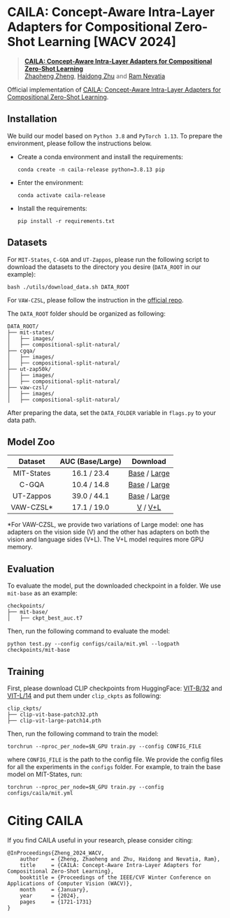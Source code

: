 # CAILA: Concept-Aware Intra-Layer Adapters for Compositional Zero-Shot Learning [WACV 2024]

> [**CAILA: Concept-Aware Intra-Layer Adapters for Compositional Zero-Shot Learning**](https://arxiv.org/abs/2305.16681)<br>
> [Zhaoheng Zheng](https://zhaohengz.github.io/), [Haidong Zhu](https://haidongz.github.io) and [Ram Nevatia](https://sites.usc.edu/iris-cvlab/professor-ram-nevatia/)

Official implementation of [CAILA: Concept-Aware Intra-Layer Adapters for Compositional Zero-Shot Learning](https://arxiv.org/abs/2305.16681).


## Installation
We build our model based on `Python 3.8` and `PyTorch 1.13`. To prepare the environment, please follow the instructions below.

- Create a conda environment and install the requirements:
	```
	conda create -n caila-release python=3.8.13 pip
	```
- Enter the environment:
	```
	conda activate caila-release
	```
- Install the requirements:
	```
	pip install -r requirements.txt
	```
## Datasets
For `MIT-States`, `C-GQA` and `UT-Zappos`, please run the following script to download the datasets to the directory you desire (`DATA_ROOT` in our example):
```
bash ./utils/download_data.sh DATA_ROOT
```
For `VAW-CZSL`, please follow the instruction in the [official repo](https://github.com/nirat1606/OADis).

The `DATA_ROOT` folder should be organized as following:
```
DATA_ROOT/
├── mit-states/
│   ├── images/
│   ├── compositional-split-natural/
├── cgqa/
│   ├── images/
│   ├── compositional-split-natural/
├── ut-zap50k/
│   ├── images/
│   ├── compositional-split-natural/
├── vaw-czsl/
│   ├── images/
│   ├── compositional-split-natural/
```
After preparing the data, set the `DATA_FOLDER` variable in `flags.py` to your data path.
## Model Zoo

| Dataset | AUC (Base/Large) | Download |
| :---: | :---: | :---: |
| MIT-States | 16.1 / 23.4 | [Base](https://drive.google.com/file/d/1RIflA4hrYdJQDvjPvZSNsy_4Mvbv69pX/view?usp=sharing) / [Large](https://drive.google.com/file/d/1k54Ld8P2dEA1iyC6mtU0AUDflE5rEvz4/view?usp=sharing) |
| C-GQA | 10.4 / 14.8 | [Base](https://drive.google.com/file/d/1aV2Pe0CWdx40qGfn7bX3FobPR3M9FZkA/view?usp=sharing) / [Large](https://drive.google.com/file/d/184rCbaymdALvnaU34HfeO5Yaa4ueOOhP/view?usp=sharing) |
| UT-Zappos | 39.0 / 44.1 | [Base](https://drive.google.com/file/d/16xfCBAoKJoBGGyf82ztpJd5riSK1DleJ/view?usp=sharing) / [Large](https://drive.google.com/file/d/1EHp_YVZ1Vl-6xaprfP2uM-1_LLJ5dRp4/view?usp=sharing) |
| VAW-CZSL* |  17.1 / 19.0 | [V](https://drive.google.com/file/d/17ZZvq5AAw6gSk9Dx7GibKwZc0TUSGcn0/view?usp=sharing) / [V+L](https://drive.google.com/file/d/17lrfjcBDVo2xI-gvL2fB6DE89kVzniVK/view?usp=sharing) |

*For VAW-CZSL, we provide two variations of Large model: one has adapters on the vision side (V) and the other has adapters on both the vision and language sides (V+L). The V+L model requires more GPU memory.
## Evaluation
To evaluate the model, put the downloaded checkpoint in a folder. We use `mit-base` as an example:
```
checkpoints/
├── mit-base/
│   ├── ckpt_best_auc.t7
```
Then, run the following command to evaluate the model:
```
python test.py --config configs/caila/mit.yml --logpath checkpoints/mit-base
```

## Training
First, please download CLIP checkpoints from HuggingFace: [VIT-B/32](https://huggingface.co/openai/clip-vit-base-patch32/blob/main/pytorch_model.bin) and [VIT-L/14](https://huggingface.co/openai/clip-vit-large-patch14/blob/main/pytorch_model.bin) and put them under `clip_ckpts` as following:
```
clip_ckpts/
├── clip-vit-base-patch32.pth
├── clip-vit-large-patch14.pth
```
Then, run the following command to train the model:
```
torchrun --nproc_per_node=$N_GPU train.py --config CONFIG_FILE
```
where `CONFIG_FILE` is the path to the config file. We provide the config files for all the experiments in the `configs` folder. For example, to train the base model on MIT-States, run:
```
torchrun --nproc_per_node=$N_GPU train.py --config configs/caila/mit.yml
```

# Citing CAILA
If you find CAILA useful in your research, please consider citing:
```
@InProceedings{Zheng_2024_WACV,
    author    = {Zheng, Zhaoheng and Zhu, Haidong and Nevatia, Ram},
    title     = {CAILA: Concept-Aware Intra-Layer Adapters for Compositional Zero-Shot Learning},
    booktitle = {Proceedings of the IEEE/CVF Winter Conference on Applications of Computer Vision (WACV)},
    month     = {January},
    year      = {2024},
    pages     = {1721-1731}
}
```

